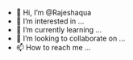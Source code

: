 - 👋 Hi, I’m @Rajeshaqua
- 👀 I’m interested in ...
- 🌱 I’m currently learning ...
- 💞️ I’m looking to collaborate on ...
- 📫 How to reach me ...

<!---
Rajeshaqua/Rajeshaqua is a ✨ special ✨ repository because its `README.md` (this file) appears on your GitHub profile.
You can click the Preview link to take a look at your changes.
--->
